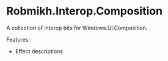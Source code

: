# Robmikh.Interop.Composition
A collection of interop bits for Windows.UI.Composition.

Features:
  * Effect descriptions
